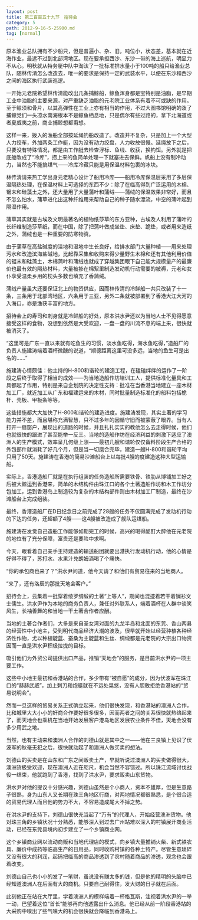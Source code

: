 ```yaml
---
layout: post
title: 第二百百五十九节　招待会
category: 5
path: 2012-9-16-5-25900.md
tag: [normal]
---
```


原本渔业总队拥有不少船只，但是普遍小、杂、旧，吨位小，状态差，基本就在近海作业，最远不过到北部湾地区。现在要承担西沙、东沙一带的海上巡航，明显力不从心。明秋就从特务艇中队中淘汰了一批标准排水量小于100吨的船只给渔业总队，随林传清怎么改造去，唯一的要求是保持一定的武装水平，以便在东沙和西沙之间的海区执行武装巡逻。

一开始元老院希望林传清能改出几条捕鲸船，鲸鱼浑身都是宝特别是油脂，是早期工业中油脂的主要来源，对严重缺乏油脂的元老院工业体系有着不可或缺的作用。至于鲸须和骨片，以其高弹性在工业上亦有相当的作用，不过大图书馆明确的泼了捕鲸党们一头凉水南海根本不是鲸鱼栖息地，只是偶尔有些过路的，拿下北海道或者夏威夷之前，商业捕鲸想都甭想。

这样一来，拨入的渔船全部按延绳钓船改造了。改造并不复杂，只是加上一个大型人力绞车，外加两条工作艇，因为没有动力绞盘，人力收放很慢。延绳放下之后，只要没有特殊情况，都是由工作艇去检查浮标、鱼线、收获，换钓饵。另外就是把底舱改成了“冷库”，捞上来的鱼简单处理一下就塞进去保鲜。帆船上没有制冷动力，当然也不能搞煤气――冷库冷藏只能是用保温材料包裹的冰块。

林传清请来热工学出身元老精心设计了船用冷库――船用冷库保温层采用了多层保温隔热处理，在保温材料上可选择的东西不少：除了在临高得到广泛运用的木棉、锯末和硅藻土之外，还大量用了大量蒲叶和蒲绒――蒲绒的保温效果非常好，而且不怎么怕水，蒲草进化出这种纤维用来帮助自己的种子随水漂流，中空的蒲叶起到隔湿作用。

蒲草其实就是古埃及文明最著名的植物纸莎草的东方亚种，古埃及人利用了蒲叶的长纤维制造莎草纸，而在中国，除了把蒲叶做成坐垫、床垫、跪垫，或者用来造纸之外，蒲绒也是一种重要的防寒物资。

由于蒲草在高盐碱度的洼地和湿地中生长良好，给排水部门大量种植――用来处理污水和改造滨海盐碱地，比起靠采集和收购来得少量野生木棉和还有其他利用价值的锯末和硅藻土，木棉蒲叶和蒲绒也就成了穿越集团眼下自己能大规模量产的最廉价也最有效的隔热材料，大量被掺在棉絮里制造发动机行动需要的被褥，元老和女仆享受温柔乡用的枕头多数也填充了香蒲绒。

蒲绒产量虽大还要保证北上的物资供应，因而林传清的冷鲜船一共只改装了十一条，三条用于北部湾地区，六条用于三亚，另外二条就被部署到了香港大江大河的入海口，亦是渔获丰富的地方。

招待会上的寿司和刺身就是冷鲜船的好处，原本洪水尹还以为当地人士不见得愿意接受这样的食物，没想到依然是大受欢迎，一盘一盘的川流不息的端上来，很快就被消灭了。

“这里可是广东一直以来就有吃鱼生的习惯，淡水鱼吃得，海水鱼吃得，”造船厂的负责人施建涛端着酒杯微醺的说道，“顺德距离这里可没多远，当地的鱼生可是出名的……”

施建涛心情颇佳：他主持的H-800和谐轮的建造工程，在磕磕绊绊的运作了一阶段之后终于取得了相当的成效――为当地造船作坊培训工人，提供标准化量具和工具都起了作用，特别是来自企划院的决定性支持：批准在当香港当地建立一座木材加工厂，就近加工从广东和福建运来的木材，同时批量制造标准化的船料包括桅杆、壳板、甲板条等等。

这些措施都大大加快了H-800和谐轮的建造进度。施建涛发现，其实土著的学习能力并不差，而且堪称充满智慧，只不过多年的因循守旧而被蒙蔽了眼界。当有人打开一扇窗户，展现出的道路的时候，并且扎扎实实的教他怎么去走得时候，他们也就很快的跟进了甚至能举一反三。当地的造船作坊在经济利益的刺激下适应了澳洲人的生产模式，效率呈几何级上涨――最初几艘和谐轮仅仅备料阶段生产合格的外包部件就消耗了好几个月，但是当一切磨合完毕，建造一艘H-800和谐轮平均只用了50天。施建涛在香港的简易沙滩船台上以每批4艘的度建造这种大型运输船。

实际上，香港造船厂就是在执行组装的任务造船所需要铁骨、铁肋从博铺加工好之后被大鲸运到香港来，简单的木结构件由珠江口的各个土著造船作坊和木工作坊分包加工，运到香港岛上制造较为复杂的木结构部件则由木材加工厂制造，最终在沙滩船台上完成组装。

最终，香港造船厂在D日纪念日之前完成了28艘的任务不仅圆满完成了发动机行动的下达的任务，还超额了4艘――这4艘被改造成了舰队运煤船。

施建涛在发觉自己造船工作能够如期完工的时候，高兴的喝得酩酊大醉他在元老院的地位有了充分保障，富贵还是要险中求啊。

今天，眼看着自己亲手主持建造的输送船团就要出港执行发动机行动，他的心情是好得不得了，苏打水、水果汁兑朗姆酒喝了个痛快。

“你的承包商也来了？”洪水尹问道，他今天请了和他们有贸易往来的当地商人。

“来了，还有洛辰的那批天地会客户。”

招待会上，云集着一批穿着绫罗绸缎的土著“上等人”，期间也混迹着若干着镧衫文士儒生。洪水尹作为本地的商务负责人，兼任对外联系人，端着酒杯在人群中谈笑风生，长袖善舞的和当地一干土著合作者应酬。

当地的土著合作者们，大多是来自圣女湾对面的九龙半岛和北面的东莞、香山两县的经营性中小地主，受到明代商品经济大潮的波及，很早就开始以经营种植各种经济性作物，尤以种植靛蓝、蚕桑为主靛蓝和生丝、绸缎都是元老院的大宗出口物资因而一直是洪水尹积极拉拢的目标。

吸引他们为外贸公司提供出口产品，推销“天地会”的服务，是目前洪水尹的一项主要工作。

这些中小地主最初和香港站的合作，多少带有“被自愿”的成分，因为伏波军在珠江口的“赫赫武威”，加上刺刀和炮艇就在不远处晃悠，没有人胆敢拒绝香港站的“贸易说明会”。

然而一旦这样的贸易关系正式确立起来，他们很快发现，和香港站的澳洲人合作，比和城里大大小小的奸商合作要好很多很多，因而两者之间的关系很快就热络起来了，而天地会也乘机在当地开始发展客户港岛地区发展农业条件不佳，天地会没有多少用武之地。

当然，也有主动来和澳洲人合作的刘德山就是其中之一――他在三良镇上见识了伏波军的秋毫无犯之后，很快就动起了和澳洲人做买卖的想法。

刘德山的买卖是在山东和广东之间贩卖土产，早就听说过澳洲人的买卖做得很大，澳洲货极受欢迎，现在澳洲人近在咫尺，机会当然不容错过。所以珠江流域讨伐战役一结束，他就跑到了香港，找到了洪水尹，要求贩卖山东货物。

洪水尹对他的提议十分感兴趣，刘德山虽然是个小商人，资本不雄厚，但是生意路子很熟，身为山东人又长期在珠三角地区行商，对两地情况都很熟悉，是个很合适的贸易代理人而且他的势力不大，不容易造成尾大不掉之势。

在洪水尹的支持下，刘德山很快充当起了“万有”的代理人，开始经营澳洲货物。他对珠三角的乡镇状况十分熟悉，能够深入到过去广州站难以深入的村镇展开商业活动，已经在东莞县境内初步建立了一个乡镇商业网。

这个乡镇商业网以流动商贩和当地代理店的模式，向乡镇大量推销火柴、新式铁农具、廉价中成药等临高生产的日用品，同时收购村镇的各种土特产。尽管生意琐碎又没有很大的利润，起码把临高的商品渗透到了农村随着商品的渗透，观念也会跟着改变。

刘德山自己也小小的发了一笔财，虽说没有赚太多的钱，但是他的精明的头脑中已经知道澳洲人在后面有大的商机。只要自己耐得住，发大财的日子就在后面。

此刻他正在站在大厅里，学着澳洲人的模样端着一杯格瓦斯，注视着洪水尹的一举一动，巴望着这位“首长”能够再向他透露出什么消息。他已经从前一阶段香港站的大采购中嗅出了些气味大的机会很快就会降临到香港岛上。
